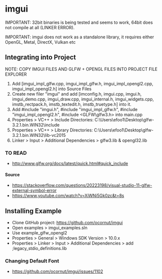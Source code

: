 # imgui

IMPORTANT: 32bit binaries is being tested and seems to work, 64bit does not compile at all (LINKER ERROR).

IMPORTANT: imgui does not work as a standalone library, it requires either OpenGL, Metal, DirectX, Vulkan etc

## Integrating into Project
NOTE: COPY IMGUI FILES AND GLFW + OPENGL FILES INTO PROJECT FILE EXPLORER
1. Add [imgui_impl_glfw.cpp, imgui_impl_glfw.h, imgui_impl_opengl2.cpp, imgui_impl_opengl2.h] into Source Files
2. Create new filer "imgui" and add [imconfig.h, imgui.cpp, imgui.h, imgui_demo.cpp, imgui_draw.cpp, imgui_internal.h, imgui_widgets.cpp, imstb_rectpack.h, imstb_textedit.h, imstb_truetype.h] into it.
3. Add #include "imgui.h", #include "imgui_impl_glfw.h", #include "imgui_impl_opengl2.h", #include <GLFW\glfw3.h> into main.cpp
4. Properties > VC++ > Include Directories: C:\Users\efoo1\Desktop\glfw-3.2.1.bin.WIN32\include
5. Properties > VC++ > Library Directories: C:\Users\efoo1\Desktop\glfw-3.2.1.bin.WIN32\lib-vc2015
6. Linker > Input > Additional Dependencies > glfw3.lib & opengl32.lib

### TO READ
- http://www.glfw.org/docs/latest/quick.html#quick_include

#### Source
- https://stackoverflow.com/questions/20223198/visual-studio-11-glfw-external-symbol-error
- https://www.youtube.com/watch?v=XiWNi5Gk0zc&t=8s

## Installing Example
- Clone GitHub project: https://github.com/ocornut/imgui
- Open examples > imgui_examples.sln
- Use example_glfw_opengl2
- Properties > General > Windows SDK Version > 10.0.x
- Properties > Linker > Input > Additional Dependencies > add ;legacy_stdio_definitions.lib

### Changing Default Font
- https://github.com/ocornut/imgui/issues/1102
